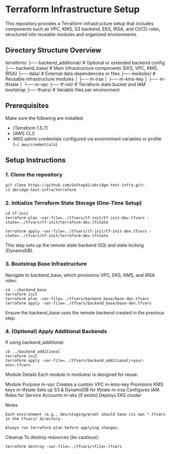 # Terraform Infrastructure Setup

This repository provides a Terraform infrastructure setup that includes components such as VPC, KMS, S3 backend, EKS, IRSA, and CI/CD roles, structured into reusable modules and organized environments.

## Directory Structure Overview

terraform/
├── backend_additional/ # Optional or extended backend config
├── backend_base/ # Main infrastructure components (EKS, VPC, KMS, IRSA)
├── data/ # External data dependencies or files
├── modules/ # Reusable infrastructure modules
│ ├── m-irsa
│ ├── m-kms-key
│ ├── m-tfstate
│ └── m-vpc
├── tf-init/ # Terraform state bucket and IAM bootstrap
├── tfvars/ # Variable files per environment

## Prerequisites

Make sure the following are installed:

- [Terraform 1.5.7]
- [AWS CLI]
- AWS admin credentials configured via environment variables or profile (`~/.aws/credentials`)


## Setup Instructions

### 1. Clone the repository

```bash
git clone https://github.com/GoStop41/abridge-test-infra.git>
cd abridge-test-infra/terraform
```

### 2. Initialize Terraform State Storage (One-Time Setup)
```
cd tf-init
terraform plan -var-file=../tfvars/tf-init/tf-init-dev.tfvars -state=../tfvars/tf-init/terraform-dev.tfstate

terraform apply -var-file=../tfvars/tf-init/tf-init-dev.tfvars -state=../tfvars/tf-init/terraform-dev.tfstate
```

This step sets up the remote state backend (S3) and state locking (DynamoDB).

### 3. Bootstrap Base Infrastructure
Navigate to backend_base, which provisions VPC, EKS, KMS, and IRSA roles:
```
cd ../backend_base
terraform init
terraform plan -var-file=../tfvars/backend_base/base-dev.tfvars
terraform apply -var-file=../tfvars/backend_base/base-dev.tfvars
```

Ensure the backend_base uses the remote backend created in the previous step.

### 4. (Optional) Apply Additional Backends
If using backend_additional:
```
cd ../backend_additional
terraform init
terraform apply -var-file=../tfvars/backend_additional/<your-env>.tfvars
```

Module Details
Each module in modules/ is designed for reuse:

Module  Purpose
m-vpc   Creates a custom VPC
m-kms-key   Provisions KMS keys
m-tfstate   Sets up S3 & DynamoDB for tfstate
m-irsa  Configures IAM Roles for Service Accounts
m-eks   (if exists) Deploys EKS cluster


Notes
```
Each environment (e.g., dev/staging/prod) should have its own *.tfvars in the tfvars/ directory.

Always run terraform plan before applying changes.
```

Cleanup
To destroy resources (be cautious):
```
terraform destroy -var-file=../tfvars/<file>.tfvars
```
